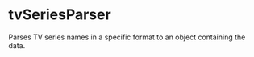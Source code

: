 tvSeriesParser
==============

Parses TV series names in a specific format to an object containing the data.